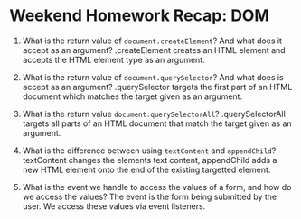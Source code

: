 # Weekend Homework Recap: DOM

1. What is the return value of `document.createElement`? And what does it accept as an argument?
.createElement creates an HTML element and accepts the HTML element type as an argument.

2. What is the return value of `document.querySelector`? And what does is accept as an argument?
.querySelector targets the first part of an HTML document which matches the target given as an argument.

3. What is the return value `document.querySelectorAll`?
.querySelectorAll targets all parts of an HTML document that match the target given as an argument.

4. What is the difference between using `textContent` and `appendChild`?
textContent changes the elements text content, appendChild adds a new HTML element onto the end of the existing targetted element.

5. What is the event we handle to access the values of a form, and how do we access the values?
The event is the form being submitted by the user. We access these values via event listeners.
